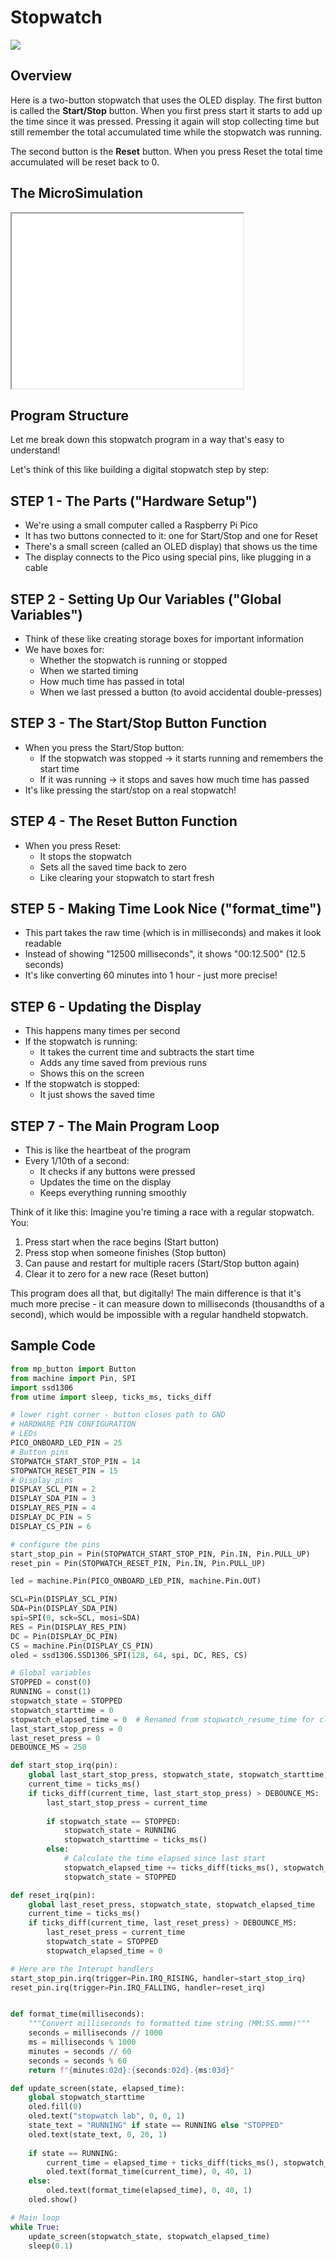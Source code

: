# Stopwatch

![](./stopwatch.png)

## Overview

Here is a two-button stopwatch that uses the OLED display.
The first button is called the **Start/Stop** button.  When you first press start it starts to add up the time since it was pressed.  Pressing it again will stop collecting time but still remember the total accumulated time while the stopwatch was running.

The second button is the **Reset** button.  When you press Reset the
total time accumulated will be reset back to 0.

## The MicroSimulation

<iframe src="../../sims/stopwatch/main.html" height="280px" width="370px"></iframe>

## Program Structure

Let me break down this stopwatch program in a way that's easy to understand!

Let's think of this like building a digital stopwatch step by step:

## STEP 1 - The Parts ("Hardware Setup")
- We're using a small computer called a Raspberry Pi Pico
- It has two buttons connected to it: one for Start/Stop and one for Reset
- There's a small screen (called an OLED display) that shows us the time
- The display connects to the Pico using special pins, like plugging in a cable

## STEP 2 - Setting Up Our Variables ("Global Variables")
- Think of these like creating storage boxes for important information
- We have boxes for:
  * Whether the stopwatch is running or stopped
  * When we started timing
  * How much time has passed in total
  * When we last pressed a button (to avoid accidental double-presses)

## STEP 3 - The Start/Stop Button Function
- When you press the Start/Stop button:
  * If the stopwatch was stopped → it starts running and remembers the start time
  * If it was running → it stops and saves how much time has passed
- It's like pressing the start/stop on a real stopwatch!

## STEP 4 - The Reset Button Function
- When you press Reset:
  * It stops the stopwatch
  * Sets all the saved time back to zero
  * Like clearing your stopwatch to start fresh

## STEP 5 - Making Time Look Nice ("format_time")
- This part takes the raw time (which is in milliseconds) and makes it look readable
- Instead of showing "12500 milliseconds", it shows "00:12.500" (12.5 seconds)
- It's like converting 60 minutes into 1 hour - just more precise!

## STEP 6 - Updating the Display
- This happens many times per second
- If the stopwatch is running:
  * It takes the current time and subtracts the start time
  * Adds any time saved from previous runs
  * Shows this on the screen
- If the stopwatch is stopped:
  * It just shows the saved time

## STEP 7 - The Main Program Loop
- This is like the heartbeat of the program
- Every 1/10th of a second:
  * It checks if any buttons were pressed
  * Updates the time on the display
  * Keeps everything running smoothly

Think of it like this: Imagine you're timing a race with a regular stopwatch. You:
1. Press start when the race begins (Start button)
2. Press stop when someone finishes (Stop button)
3. Can pause and restart for multiple racers (Start/Stop button again)
4. Clear it to zero for a new race (Reset button)

This program does all that, but digitally! The main difference is that it's much more precise - it can measure down to milliseconds (thousandths of a second), which would be impossible with a regular handheld stopwatch.

## Sample Code

```python
from mp_button import Button
from machine import Pin, SPI
import ssd1306
from utime import sleep, ticks_ms, ticks_diff

# lower right corner - button closes path to GND
# HARDWARE PIN CONFIGURATION
# LEDs
PICO_ONBOARD_LED_PIN = 25
# Button pins
STOPWATCH_START_STOP_PIN = 14
STOPWATCH_RESET_PIN = 15
# Display pins
DISPLAY_SCL_PIN = 2
DISPLAY_SDA_PIN = 3
DISPLAY_RES_PIN = 4
DISPLAY_DC_PIN = 5
DISPLAY_CS_PIN = 6

# configure the pins
start_stop_pin = Pin(STOPWATCH_START_STOP_PIN, Pin.IN, Pin.PULL_UP)
reset_pin = Pin(STOPWATCH_RESET_PIN, Pin.IN, Pin.PULL_UP)

led = machine.Pin(PICO_ONBOARD_LED_PIN, machine.Pin.OUT)

SCL=Pin(DISPLAY_SCL_PIN)
SDA=Pin(DISPLAY_SDA_PIN)
spi=SPI(0, sck=SCL, mosi=SDA)
RES = Pin(DISPLAY_RES_PIN)
DC = Pin(DISPLAY_DC_PIN)
CS = machine.Pin(DISPLAY_CS_PIN)
oled = ssd1306.SSD1306_SPI(128, 64, spi, DC, RES, CS)

# Global variables
STOPPED = const(0)
RUNNING = const(1)
stopwatch_state = STOPPED
stopwatch_starttime = 0
stopwatch_elapsed_time = 0  # Renamed from stopwatch_resume_time for clarity
last_start_stop_press = 0
last_reset_press = 0
DEBOUNCE_MS = 250

def start_stop_irq(pin):
    global last_start_stop_press, stopwatch_state, stopwatch_starttime, stopwatch_elapsed_time
    current_time = ticks_ms()
    if ticks_diff(current_time, last_start_stop_press) > DEBOUNCE_MS:
        last_start_stop_press = current_time
        
        if stopwatch_state == STOPPED:
            stopwatch_state = RUNNING
            stopwatch_starttime = ticks_ms()
        else:
            # Calculate the time elapsed since last start
            stopwatch_elapsed_time += ticks_diff(ticks_ms(), stopwatch_starttime)
            stopwatch_state = STOPPED

def reset_irq(pin):
    global last_reset_press, stopwatch_state, stopwatch_elapsed_time
    current_time = ticks_ms()
    if ticks_diff(current_time, last_reset_press) > DEBOUNCE_MS:
        last_reset_press = current_time
        stopwatch_state = STOPPED
        stopwatch_elapsed_time = 0

# Here are the Interupt handlers
start_stop_pin.irq(trigger=Pin.IRQ_RISING, handler=start_stop_irq)
reset_pin.irq(trigger=Pin.IRQ_FALLING, handler=reset_irq)


def format_time(milliseconds):
    """Convert milliseconds to formatted time string (MM:SS.mmm)"""
    seconds = milliseconds // 1000
    ms = milliseconds % 1000
    minutes = seconds // 60
    seconds = seconds % 60
    return f"{minutes:02d}:{seconds:02d}.{ms:03d}"

def update_screen(state, elapsed_time):
    global stopwatch_starttime
    oled.fill(0)
    oled.text("stopwatch lab", 0, 0, 1)
    state_text = "RUNNING" if state == RUNNING else "STOPPED"
    oled.text(state_text, 0, 20, 1)
    
    if state == RUNNING:
        current_time = elapsed_time + ticks_diff(ticks_ms(), stopwatch_starttime)
        oled.text(format_time(current_time), 0, 40, 1)
    else:
        oled.text(format_time(elapsed_time), 0, 40, 1)
    oled.show()

# Main loop
while True:
    update_screen(stopwatch_state, stopwatch_elapsed_time)
    sleep(0.1)
```
